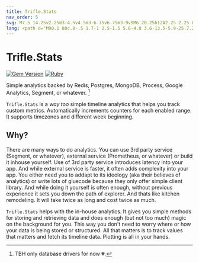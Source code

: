 ```yaml
---
title: Trifle.Stats
nav_order: 5
svg: M7.5 14.25v2.25m3-4.5v4.5m3-6.75v6.75m3-9v9M6 20.25h12A2.25 2.25 0 0020.25 18V6A2.25 2.25 0 0018 3.75H6A2.25 2.25 0 003.75 6v12A2.25 2.25 0 006 20.25z
lang: <path d="M90.1 80c.8-.5 1.7-1 2.5-1.5 5.6-4.8 3.6-13.5-5.9-25.7.2 6.1 1.2 12.4 2.2 19.1.4 2.6.8 5.3 1.2 8.1zM36 103.2c3.2 13.7 11.3 21.1 20.5 24.2 5.1.9 10.2.7 15.3-.4.8-.4 1.5-.9 2.2-1.4 2-1.3 3.7-2.8 5.3-4.3-6.5-2.8-13.1-8.2-19.3-14.6-4.8-.3-9.5-.8-13.6-1.4-4-.4-7.4-1.1-10.4-2.1zm-1.4-64.5l-.2 1.4c-1.4 7.9-1.5 15-.4 21.2 1.1-7.4 2.6-15 4.7-22.3.3-1.1.6-2.3 1-3.5h.1c1.6-5 3.4-9.8 5.5-14.3-4 5.3-7.5 11.2-10.7 17.5z"></path><path d="M33.9 114c3.5 4.4 7.5 7.6 11.9 9.9-5.6-4.6-10-11.5-12-21.4-3.8-1.4-6.8-3.3-9.1-5.7 1.6 6.4 4.6 12.3 9.2 17.2zm-.6-47c-1.8-5.9-2.4-12.7-1.8-20.4-1.1 2.3-2.1 4.8-3.2 7.3-4.5 13.1-6.5 26.7-4.6 38.7 2.1 3.2 5.2 5.8 9.6 7.6-1.4-7.7-1.5-19.9 0-33.2zm2.2 33.8c0 .1 0 .1 0 0 3.2 1.2 6.8 2 11.1 2.5 3.5.6 7.3 1 11.3 1.3-8.3-9.1-15.6-19.8-20.3-28.6-1.1-1.6-2-3.3-2.8-5-1.1 12.2-.8 23.1.7 29.8zm51.4-28.7c-1.1-7.5-2.3-15.1-2.3-22.3C71.9 38 59.6 25.4 60.1 5.1c-.4.3-.8.6-1.1.9-2.2 1.9-4.4 4-6.5 6.3-4.5 6.4-8.1 14.6-10.9 23.5-1.6 11.6 9.6 34.3 24.5 51.7 7.2-.3 14.8-2.5 22.1-6.5-.4-2.9-.8-5.9-1.3-8.9zm10 39.7c-2.6-.5-5.2-1.4-7.8-2.6-1.3 4.1-3.4 7.9-6.4 11.4 1.1.3 2.1.6 3.1.7 4.2-2.5 8-5.8 11.1-9.5z"></path><path d="M62.1 3.6C61 23.1 72.2 35.5 84.4 46.8 73.7 32.6 67.5 24.1 67.5.3c-1.7.9-3.5 2-5.4 3.3zm21.1 102.2c-5.3.8-10.8 1.1-16.2 1.1-1.4 0-2.9 0-4.3-.1 5.8 5.8 12 10.6 18 13 3.2-3.5 5.3-7.4 6.6-11.6-1.4-.7-2.8-1.5-4.1-2.4zm-2.4-1.6c-2-1.4-3.8-2.9-5.5-4.4-3.5-3.1-6.9-6.5-10.1-10.2-7.1.1-13.7-1.6-19.1-5.1-.8-.5-1.6-1.1-2.3-1.7 4.6 7.3 10.5 15.3 16.9 22 6.5.3 13.5.2 20.1-.6zm9.6.2c-.2 1-.4 1.9-.7 2.9 2.8 1.4 5.7 2.4 8.6 2.7 2.5-3.4 4.5-7.2 5.7-11.3-3.7 2.5-8.4 4.4-13.6 5.7z"></path><path d="M47.2 82.8c4.7 3 10.3 4.6 16.3 4.8-12.3-14.6-21.8-32.4-23.7-45-2.3 8.9-3.1 14.4-4.4 23.6v.2c.9 2.3 2.1 5.1 3.7 8.1 2.1 3.4 4.8 6.2 8.1 8.3zm41.3.4c-6.8 3.7-13.9 5.8-20.7 6.3 2.9 3.2 5.8 6.2 8.8 8.8 2.1 1.9 4.5 3.8 7.1 5.5 1.7-.3 3.3-.6 4.9-.9 1-6.3.7-12.9-.1-19.7zm2.2 19.1c5.6-1.5 10.5-3.6 14.1-6.6 1.5-6.9 1-14.4-2.3-22.4-2.9-4.9-5.7-9.2-8.3-13 4.8 8.8 4.7 15.2-.4 19.6l-.1.1c-1.1.7-2.2 1.4-3.4 2.1.9 6.9 1.3 13.8.4 20.2z"></path>
---
```


# Trifle.Stats

[![Gem Version](https://badge.fury.io/rb/trifle-stats.svg)](https://rubygems.org/gems/trifle-stats)
[![Ruby](https://github.com/trifle-io/trifle-stats/workflows/Ruby/badge.svg?branch=main)](https://github.com/trifle-io/trifle-stats)

Simple analytics backed by Redis, Postgres, MongoDB, Process, Google Analytics, Segment, or whatever. [^1]

`Trifle.Stats` is a _way too_ simple timeline analytics that helps you track custom metrics. Automatically increments counters for each enabled range. It supports timezones and different week beginning.

## Why?

There are many ways to do analytics. You can use 3rd party service (Segment, or whatever), external service (Prometheus, or whatever) or build it inhouse yourself. Use of 3rd party service introduces latency into your app. And while external service is faster, it often adds complexity into your app. You either need you to addapt to its ideology (aka their believes of analytics) or write lots of gluecode because they only offer simple client library. And while doing it yourself is often enough, without previous experience it sets you down the path of explorer. And thats like kitchen remodeling. It will take twice as long and cost twice as much.

`Trifle.Stats` helps with the in-house analytics. It gives you simple methods for storing and retrieving data and does enough (but not too much) magic on the background for you. This way you don't need to worry where or how your data is being stored or structured. All that matters is to track values that matters and fetch its timeline data. Plotting is all in your hands.

[^1]: TBH only database drivers for now 💔.
